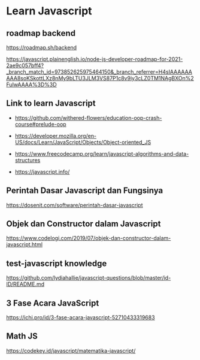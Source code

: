 # Learn Javascript

roadmap backend 
--
https://roadmap.sh/backend

https://javascript.plainenglish.io/node-js-developer-roadmap-for-2021-2ae9c057bff4?_branch_match_id=973852625975464150&_branch_referrer=H4sIAAAAAAAAA8soKSkottLXz8nMy9bLTU3JLM3VS87P1c8v9iy3cLZ0TM1NAgBXOn%2FuIwAAAA%3D%3D


Link to learn Javascript
--

- https://github.com/withered-flowers/education-oop-crash-course#prelude-oop

- https://developer.mozilla.org/en-US/docs/Learn/JavaScript/Objects/Object-oriented_JS

- https://www.freecodecamp.org/learn/javascript-algorithms-and-data-structures

- https://javascript.info/



Perintah Dasar Javascript dan Fungsinya
--
https://dosenit.com/software/perintah-dasar-javascript

Objek dan Constructor dalam Javascript
--
https://www.codelogi.com/2019/07/objek-dan-constructor-dalam-javascript.html



test-javascript knowledge
--
https://github.com/lydiahallie/javascript-questions/blob/master/id-ID/README.md


3 Fase Acara JavaScript
--
https://ichi.pro/id/3-fase-acara-javascript-52710433319683

Math JS 
--
https://codekey.id/javascript/matematika-javascript/
